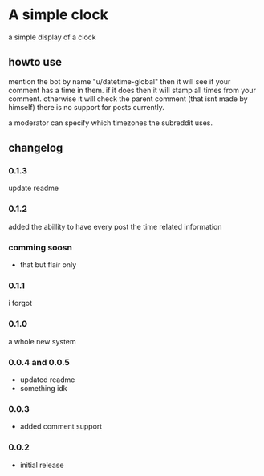 # A simple clock

a simple display of a clock

## howto use

mention the bot by name "u/datetime-global"
then it will see if your comment has a time in them.
if it does then it will stamp all times from your comment.
otherwise it will check the parent comment (that isnt made by himself)
there is no support for posts currently.

a moderator can specify which timezones the subreddit uses.

## changelog

### 0.1.3

update readme

### 0.1.2

added the abillity to have every post the time related information

### comming soosn

- that but flair only

### 0.1.1

i forgot

### 0.1.0

a whole new system

### 0.0.4 and 0.0.5

- updated readme
- something idk

### 0.0.3

- added comment support

### 0.0.2

- initial release
